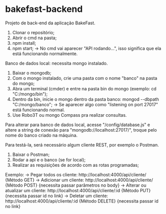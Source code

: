 # bakefast-backend

Projeto de back-end da aplicação BakeFast. 

1. Clonar o repositório;
2. Abrir o cmd na pasta;
3. npm install;
4. npm start;
  -> No cmd vai aparecer "API rodando...", isso significa que ela está funcionando normalmente.
  
Banco de dados local: necessita mongo instalado.
1. Baixar o mongodb;
2. Com o mongo instalado, crie uma pasta com o nome "banco" na pasta do mongo;
3. Abra um terminal (cmder) e entre na pasta bin do mongo (exemplo: cd "C:/mongo/bin");
4. Dentro da bin, inicie o mongo dentro da pasta banco: mongod --dbpath "C:/mongo/banco";
  -> Se aparecer algo como "listening on port 27017" está funcionando normal.
5. Use Robo3T ou mongo Compass pra realizar consultas.

Para alterar para banco de dados local, acesse "/config/database.js" e altere a string de conexão para "mongodb://localhost:27017/<nome do banco>", troque <nome do banco> pelo nome do banco criado na máquina.
  
Para testá-la, será necessário algum cliente REST, por exemplo o Postman.
1. Baixar o Postman;
2. Rodar a api e o banco (se for local);
3. Realizar as requisições de acordo com as rotas programadas;

Exemplo:
  -> Pegar todos os cliente: http://localhost:4000/api/cliente/ {Método GET}
  -> Adicionar um cliente: http://localhost:4000/api/cliente/ {Método POST} {necessita passar parâmetros no body}
  -> Alterar ou atualizar um cliente: http://localhost:4000/api/cliente/:id {Método PUT} {necessita passar id no link}
  -> Deletar um cliente: http://localhost:4000/api/cliente/:id {Método DELETE} {necessita passar id no link}
